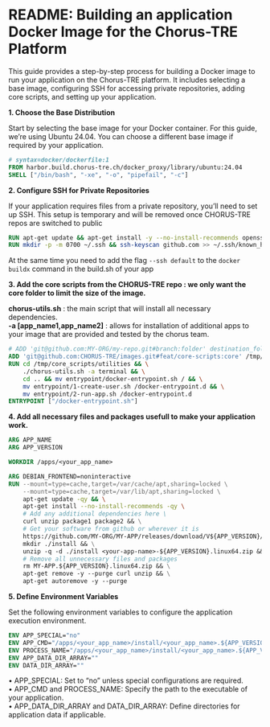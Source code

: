 # README: Building an application Docker Image for the Chorus-TRE Platform

This guide provides a step-by-step process for building a Docker image to run your application on the Chorus-TRE platform. It includes selecting a base image, configuring SSH for accessing private repositories, adding core scripts, and setting up your application.

**1. Choose the Base Distribution**

Start by selecting the base image for your Docker container. For this guide, we’re using Ubuntu 24.04. You can choose a different base image if required by your application.
```dockerfile
# syntax=docker/dockerfile:1
FROM harbor.build.chorus-tre.ch/docker_proxy/library/ubuntu:24.04
SHELL ["/bin/bash", "-xe", "-o", "pipefail", "-c"]
```

**2. Configure SSH for Private Repositories**

If your application requires files from a private repository, you’ll need to set up SSH. This setup is temporary and will be removed once CHORUS-TRE repos are switched to public

```dockerfile
RUN apt-get update && apt-get install -y --no-install-recommends openssh-client
RUN mkdir -p -m 0700 ~/.ssh && ssh-keyscan github.com >> ~/.ssh/known_hosts
```

At the same time you need to add the flag ```--ssh default``` to the ```docker buildx``` command in the build.sh of your app

**3. Add the core scripts from the CHORUS-TRE repo : we only want the core folder to limit the size of the image.**

**chorus-utils.sh** : the main script that will install all necessary dependencies.\
**-a [app_name1,app_name2]** : allows for installation of additional apps to your image that are provided and tested by the chorus team.

```dockerfile
# ADD 'git@github.com:MY-ORG/my-repo.git#branch:folder' destination_folder
ADD 'git@github.com:CHORUS-TRE/images.git#feat/core-scripts:core' /tmp/core_scripts
RUN cd /tmp/core_scripts/utilities && \
    ./chorus-utils.sh -a terminal && \
    cd .. && mv entrypoint/docker-entrypoint.sh / && \
    mv entrypoint/1-create-user.sh /docker-entrypoint.d && \
    mv entrypoint/2-run-app.sh /docker-entrypoint.d
ENTRYPOINT ["/docker-entrypoint.sh"]
```

**4. Add all necessary files and packages usefull to make your application work.**

```dockerfile
ARG APP_NAME
ARG APP_VERSION

WORKDIR /apps/<your_app_name>

ARG DEBIAN_FRONTEND=noninteractive
RUN --mount=type=cache,target=/var/cache/apt,sharing=locked \
    --mount=type=cache,target=/var/lib/apt,sharing=locked \
    apt-get update -qy && \
    apt-get install --no-install-recommends -qy \
    # Add any additional dependencies here \
    curl unzip package1 package2 && \
    # Get your software from github or wherever it is
    https://github.com/MY-ORG/MY-APP/releases/download/V${APP_VERSION}/MY-APP.${APP_VERSION}.zip && \
    mkdir ./install && \
    unzip -q -d ./install <your-app-name>-${APP_VERSION}.linux64.zip && \
    # Remove all unnecessary files and packages
    rm MY-APP.${APP_VERSION}.linux64.zip && \
    apt-get remove -y --purge curl unzip && \
    apt-get autoremove -y --purge
```

**5. Define Environment Variables**

Set the following environment variables to configure the application execution environment.

```dockerfile
ENV APP_SPECIAL="no"
ENV APP_CMD="/apps/<your_app_name>/install/<your_app_name>.${APP_VERSION}/my_app_executable"
ENV PROCESS_NAME="/apps/<your_app_name>/install/<your_app_name>.${APP_VERSION}/my_app_executable"
ENV APP_DATA_DIR_ARRAY=""
ENV DATA_DIR_ARRAY=""
```

•	APP_SPECIAL: Set to “no” unless special configurations are required.\
•	APP_CMD and PROCESS_NAME: Specify the path to the executable of your application.\
•	APP_DATA_DIR_ARRAY and DATA_DIR_ARRAY: Define directories for application data if applicable.
